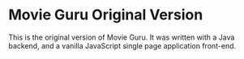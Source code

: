 # Movie Guru Original Version
This is the original version of Movie Guru. It was written with a Java backend, and a vanilla JavaScript single page application front-end.
